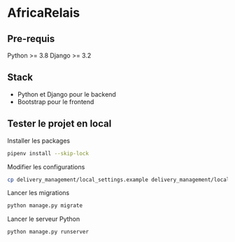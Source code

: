# AfricaRelais

## Pre-requis

Python >= 3.8
Django >= 3.2

## Stack

- Python et Django pour le backend
- Bootstrap pour le frontend

## Tester le projet en local

Installer les packages

```bash
pipenv install --skip-lock
```

Modifier les configurations

```bash
cp delivery_management/local_settings.example delivery_management/local_settings.py
```

Lancer les migrations

```bash
python manage.py migrate
```

Lancer le serveur Python

```bash
python manage.py runserver
```
